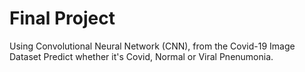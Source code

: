 # Final Project
Using Convolutional Neural Network (CNN), from the Covid-19 Image Dataset Predict whether it's Covid, Normal or Viral Pnenumonia.
